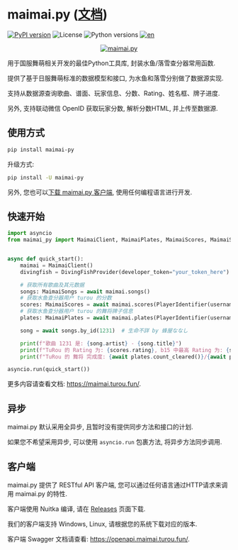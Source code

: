 # maimai.py ([文档](https://maimai.turou.fun))

[![PyPI version](https://img.shields.io/pypi/v/maimai-py)](https://pypi.org/project/maimai-py/)
![License](https://img.shields.io/pypi/l/maimai-py)
![Python versions](https://img.shields.io/pypi/pyversions/maimai-py)
[![en](https://img.shields.io/badge/README-en-red.svg)](https://github.com/TrueRou/maimai.py/blob/main/README_EN.md)

<p align="center">
  <a href="https://maimai.turou.fun">
      <img src="https://s2.loli.net/2024/12/23/oXGnIBJS3Whd54p.png" alt="maimai.py" />
  </a>
</p>

用于国服舞萌相关开发的最佳Python工具库, 封装水鱼/落雪查分器常用函数.

提供了基于日服舞萌标准的数据模型和接口, 为水鱼和落雪分别做了数据源实现.

支持从数据源查询歌曲、谱面、玩家信息、分数、Rating、姓名框、牌子进度.

另外, 支持联动微信 OpenID 获取玩家分数, 解析分数HTML, 并上传至数据源.

## 使用方式

```bash
pip install maimai-py
```

升级方式:

```bash
pip install -U maimai-py
```

另外, 您也可以[下载 maimai.py 客户端](https://github.com/TrueRou/maimai.py/releases), 使用任何编程语言进行开发.

## 快速开始

```python
import asyncio
from maimai_py import MaimaiClient, MaimaiPlates, MaimaiScores, MaimaiSongs, PlayerIdentifier, DivingFishProvider


async def quick_start():
    maimai = MaimaiClient()
    divingfish = DivingFishProvider(developer_token="your_token_here")

    # 获取所有歌曲及其元数据
    songs: MaimaiSongs = await maimai.songs()
    # 获取水鱼查分器用户 turou 的分数
    scores: MaimaiScores = await maimai.scores(PlayerIdentifier(username="turou"), provider=divingfish)
    # 获取水鱼查分器用户 turou 的舞将牌子信息
    plates: MaimaiPlates = await maimai.plates(PlayerIdentifier(username="turou"), "舞将", provider=divingfish)

    song = await songs.by_id(1231)  # 生命不詳 by 蜂屋ななし

    print(f"歌曲 1231 是: {song.artist} - {song.title}")
    print(f"TuRou 的 Rating 为: {scores.rating}, b15 中最高 Rating 为: {scores.scores_b15[0].dx_rating}")
    print(f"TuRou 的 舞将 完成度: {await plates.count_cleared()}/{await plates.count_all()}")

asyncio.run(quick_start())
```

更多内容请查看文档: https://maimai.turou.fun/.

## 异步

maimai.py 默认采用全异步, 且暂时没有提供同步方法和接口的计划.

如果您不希望采用异步, 可以使用 `asyncio.run` 包裹方法, 将异步方法同步调用.

## 客户端

maimai.py 提供了 RESTful API 客户端, 您可以通过任何语言通过HTTP请求来调用 maimai.py 的特性.

客户端使用 Nuitka 编译, 请在 [Releases](https://github.com/TrueRou/maimai.py/releases) 页面下载.

我们的客户端支持 Windows, Linux, 请根据您的系统下载对应的版本.

客户端 Swagger 文档请查看: https://openapi.maimai.turou.fun/.